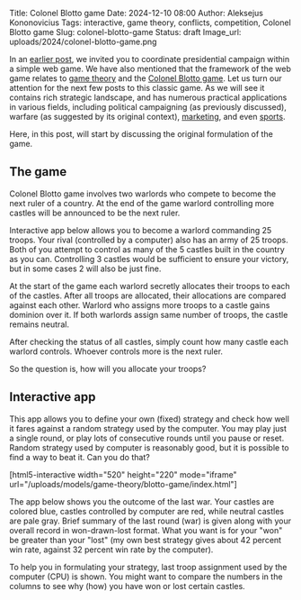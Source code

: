 Title: Colonel Blotto game
Date: 2024-12-10 08:00
Author: Aleksejus Kononovicius
Tags: interactive, game theory, conflicts, competition, Colonel Blotto game
Slug: colonel-blotto-game
Status: draft
Image_url: uploads/2024/colonel-blotto-game.png

In an [earlier
post]({filename}/articles/2024/financial-times-US-presidential-campaign-game.md),
we invited you to coordinate presidential campaign within a simple web game.
We have also mentioned that the framework of the web game relates to [game
theory](/tag/game-theory/) and the [Colonel Blotto
game](/tag/colonel-blotto-game/). Let us turn our attention for the next
few posts to this classic game. As we will see it contains rich strategic
landscape, and has numerous practical applications in various fields,
including political campaigning (as previously discussed), warfare (as
suggested by its original context), [marketing](/tag/marketing/), and even
[sports](/tag/sports/).

Here, in this post, will start by discussing the original formulation of the
game.
<!--more-->

## The game

Colonel Blotto game involves two warlords who compete to become the next
ruler of a country. At the end of the game warlord controlling more castles
will be announced to be the next ruler.

Interactive app below allows you to become a warlord commanding 25 troops.
Your rival (controlled by a computer) also has an army of 25 troops. Both of
you attempt to control as many of the 5 castles built in the country as you
can. Controlling 3 castles would be sufficient to ensure your victory, but
in some cases 2 will also be just fine.

At the start of the game each warlord secretly allocates their troops to
each of the castles. After all troops are allocated, their allocations are
compared against each other. Warlord who assigns more troops to a castle
gains dominion over it. If both warlords assign same number of troops, the
castle remains neutral.

After checking the status of all castles, simply count how many castle each
warlord controls. Whoever controls more is the next ruler.

So the question is, how will you allocate your troops?

## Interactive app

This app allows you to define your own (fixed) strategy and check how well
it fares against a random strategy used by the computer. You may play just a
single round, or play lots of consecutive rounds until you pause or reset.
Random strategy used by computer is reasonably good, but it is possible to
find a way to beat it. Can you do that?

[html5-interactive width="520" height="220" mode="iframe"
url="/uploads/models/game-theory/blotto-game/index.html"]

The app below shows you the outcome of the last war. Your castles are
colored blue, castles controlled by computer are red, while neutral castles
are pale gray. Brief summary of the last round (war) is given along with
your overall record in won-drawn-lost format. What you want is for your
"won" be greater than your "lost" (my own best strategy gives about 42
percent win rate, against 32 percent win rate by the computer).

To help you in formulating your strategy, last troop assignment used by the
computer (CPU) is shown. You might want to compare the numbers in the
columns to see why (how) you have won or lost certain castles.
